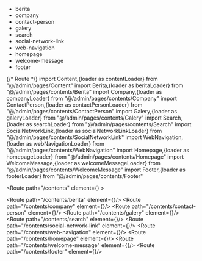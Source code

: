 
  
  <!-- Web Navigation -->

  <ul>

  <li><Link to="/contents/berita">berita</Link></li>
  <li><Link to="/contents/company">company</Link></li>
  <li><Link to="/contents/contact-person">contact-person</Link></li>
  <li><Link to="/contents/galery">galery</Link></li>
  <li><Link to="/contents/search">search</Link></li>
  <li><Link to="/contents/social-network-link">social-network-link</Link></li>
  <li><Link to="/contents/web-navigation">web-navigation</Link></li>
  <li><Link to="/contents/homepage">homepage</Link></li>
  <li><Link to="/contents/welcome-message">welcome-message</Link></li>
  <li><Link to="/contents/footer">footer</Link></li>
</ul>

  
{/* Route */}
import Content,{loader as contentLoader} from "@/admin/pages/Content"
import Berita,{loader as beritaLoader} from "@/admin/pages/contents/Berita"
import Company,{loader as companyLoader} from "@/admin/pages/contents/Company"
import ContactPerson,{loader as contactPersonLoader} from "@/admin/pages/contents/ContactPerson"
import Galery,{loader as galeryLoader} from "@/admin/pages/contents/Galery"
import Search,{loader as searchLoader} from "@/admin/pages/contents/Search"
import SocialNetworkLink,{loader as socialNetworkLinkLoader} from "@/admin/pages/contents/SocialNetworkLink"
import WebNavigation,{loader as webNavigationLoader} from "@/admin/pages/contents/WebNavigation"
import Homepage,{loader as homepageLoader} from "@/admin/pages/contents/Homepage"
import WelcomeMessage,{loader as welcomeMessageLoader} from "@/admin/pages/contents/WelcomeMessage"
import Footer,{loader as footerLoader} from "@/admin/pages/contents/Footer"

<Route path="/contents" element={<Content loader={contentLoader}/>} >  
  
  <Route path="/contents/berita" element={<Content loader={contentLoader}/>}/>
  <Route path="/contents/company" element={<Content loader={contentLoader}/>}/>
  <Route path="/contents/contact-person" element={<Content loader={contentLoader}/>}/>
  <Route path="/contents/galery" element={<Content loader={contentLoader}/>}/>
  <Route path="/contents/search" element={<Content loader={contentLoader}/>}/>
  <Route path="/contents/social-network-link" element={<Content loader={contentLoader}/>}/>
  <Route path="/contents/web-navigation" element={<Content loader={contentLoader}/>}/>
  <Route path="/contents/homepage" element={<Content loader={contentLoader}/>}/>
  <Route path="/contents/welcome-message" element={<Content loader={contentLoader}/>}/>
  <Route path="/contents/footer" element={<Content loader={contentLoader}/>}/>
</Route>
  